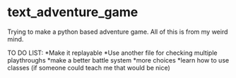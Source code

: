 # text_adventure_game
Trying to make a python based adventure game.
All of this is from my weird mind.


TO DO LIST:
*Make it replayable
*Use another file for checking multiple playthroughs
*make a better battle system
*more choices
*learn how to use classes (if someone could teach me that would be nice)
